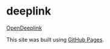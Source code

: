 # deeplink

[OpenDeeplink](meli://paymentcreditcard/dummy-feature)

This site was built using [GitHub Pages](https://paymentcreditcard/dummy-feature).

